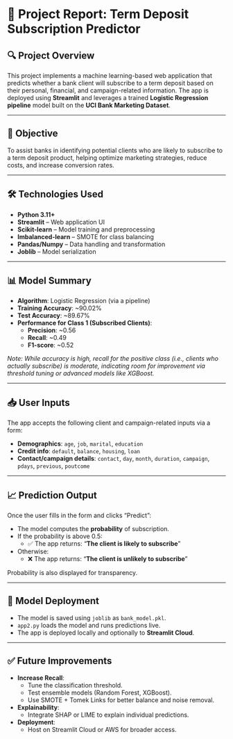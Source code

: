 # 📄 Project Report: Term Deposit Subscription Predictor

## 🔍 Project Overview

This project implements a machine learning-based web application that predicts whether a bank client will subscribe to a term deposit based on their personal, financial, and campaign-related information. The app is deployed using **Streamlit** and leverages a trained **Logistic Regression pipeline** model built on the **UCI Bank Marketing Dataset**.

---

## 🎯 Objective

To assist banks in identifying potential clients who are likely to subscribe to a term deposit product, helping optimize marketing strategies, reduce costs, and increase conversion rates.

---

## 🛠️ Technologies Used

- **Python 3.11+**
- **Streamlit** – Web application UI
- **Scikit-learn** – Model training and preprocessing
- **Imbalanced-learn** – SMOTE for class balancing
- **Pandas/Numpy** – Data handling and transformation
- **Joblib** – Model serialization

---

## 📊 Model Summary

- **Algorithm**: Logistic Regression (via a pipeline)
- **Training Accuracy**: ~90.02%
- **Test Accuracy**: ~89.67%
- **Performance for Class 1 (Subscribed Clients)**:
  - **Precision**: ~0.56
  - **Recall**: ~0.49
  - **F1-score**: ~0.52

*Note: While accuracy is high, recall for the positive class (i.e., clients who actually subscribe) is moderate, indicating room for improvement via threshold tuning or advanced models like XGBoost.*

---

## 📥 User Inputs

The app accepts the following client and campaign-related inputs via a form:

- **Demographics**: `age`, `job`, `marital`, `education`
- **Credit info**: `default`, `balance`, `housing`, `loan`
- **Contact/campaign details**: `contact`, `day`, `month`, `duration`, `campaign`, `pdays`, `previous`, `poutcome`

---

## 📈 Prediction Output

Once the user fills in the form and clicks “Predict”:

- The model computes the **probability** of subscription.
- If the probability is above 0.5:
  - ✅ The app returns: “**The client is likely to subscribe**”
- Otherwise:
  - ❌ The app returns: “**The client is unlikely to subscribe**”

Probability is also displayed for transparency.

---

## 🧪 Model Deployment

- The model is saved using `joblib` as `bank_model.pkl`.
- `app2.py` loads the model and runs predictions live.
- The app is deployed locally and optionally to **Streamlit Cloud**.

---

## ✅ Future Improvements

- **Increase Recall**:
  - Tune the classification threshold.
  - Test ensemble models (Random Forest, XGBoost).
  - Use SMOTE + Tomek Links for better balance and noise removal.
- **Explainability**:
  - Integrate SHAP or LIME to explain individual predictions.
- **Deployment**:
  - Host on Streamlit Cloud or AWS for broader access.

